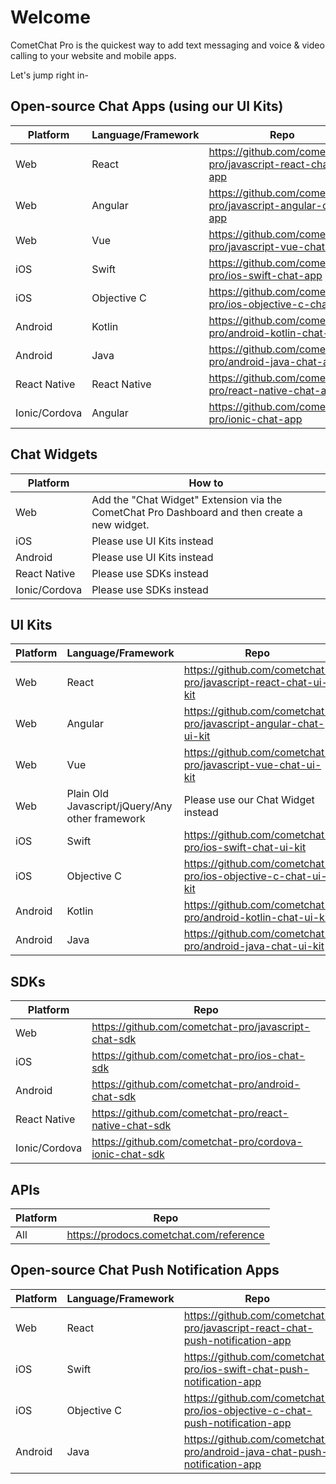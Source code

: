 # Welcome

CometChat Pro is the quickest way to add text messaging and voice & video calling to your website and mobile apps. 

Let's jump right in-


## Open-source Chat Apps (using our UI Kits)

| Platform  | Language/Framework | Repo |
| ------------- | ------------- | ------------- |
| Web  | React | https://github.com/cometchat-pro/javascript-react-chat-app |
| Web  | Angular | https://github.com/cometchat-pro/javascript-angular-chat-app |
| Web  | Vue | https://github.com/cometchat-pro/javascript-vue-chat-app |
| iOS  | Swift  | https://github.com/cometchat-pro/ios-swift-chat-app |
| iOS  | Objective C  | https://github.com/cometchat-pro/ios-objective-c-chat-app |
| Android  | Kotlin  | https://github.com/cometchat-pro/android-kotlin-chat-app |
| Android  | Java  | https://github.com/cometchat-pro/android-java-chat-app |
| React Native  | React Native | https://github.com/cometchat-pro/react-native-chat-app |
| Ionic/Cordova  | Angular | https://github.com/cometchat-pro/ionic-chat-app |


## Chat Widgets

| Platform  | How to |
| ------------- | ------------- |
| Web  | Add the "Chat Widget" Extension via the CometChat Pro Dashboard and then create a new widget.  |
| iOS  | Please use UI Kits instead |
| Android | Please use UI Kits instead |
| React Native | Please use SDKs instead |
| Ionic/Cordova | Please use SDKs instead |


## UI Kits

| Platform  | Language/Framework | Repo |
| ------------- | ------------- | ------------- |
| Web  | React | https://github.com/cometchat-pro/javascript-react-chat-ui-kit |
| Web  | Angular | https://github.com/cometchat-pro/javascript-angular-chat-ui-kit |
| Web  | Vue | https://github.com/cometchat-pro/javascript-vue-chat-ui-kit |
| Web  | Plain Old Javascript/jQuery/Any other framework | Please use our Chat Widget instead |
| iOS  | Swift  | https://github.com/cometchat-pro/ios-swift-chat-ui-kit |
| iOS  | Objective C  | https://github.com/cometchat-pro/ios-objective-c-chat-ui-kit |
| Android  | Kotlin  | https://github.com/cometchat-pro/android-kotlin-chat-ui-kit |
| Android  | Java  | https://github.com/cometchat-pro/android-java-chat-ui-kit |


## SDKs

| Platform  | Repo |
| ------------- | ------------- |
| Web  | https://github.com/cometchat-pro/javascript-chat-sdk |
| iOS  | https://github.com/cometchat-pro/ios-chat-sdk |
| Android  | https://github.com/cometchat-pro/android-chat-sdk |
| React Native | https://github.com/cometchat-pro/react-native-chat-sdk |
| Ionic/Cordova | https://github.com/cometchat-pro/cordova-ionic-chat-sdk |


## APIs

| Platform  | Repo |
| ------------- | ------------- |
| All  | https://prodocs.cometchat.com/reference |


## Open-source Chat Push Notification Apps

| Platform  | Language/Framework | Repo |
| ------------- | ------------- | ------------- |
| Web  | React | https://github.com/cometchat-pro/javascript-react-chat-push-notification-app |
| iOS  | Swift  | https://github.com/cometchat-pro/ios-swift-chat-push-notification-app |
| iOS  | Objective C  | https://github.com/cometchat-pro/ios-objective-c-chat-push-notification-app |
| Android  | Java  | https://github.com/cometchat-pro/android-java-chat-push-notification-app |
